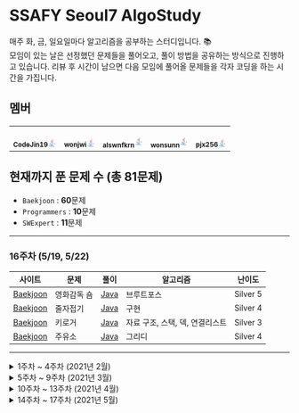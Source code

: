 # SSAFY Seoul7 AlgoStudy

매주 화, 금, 일요일마다 알고리즘을 공부하는 스터디입니다. 📚 <br/>
모임이 있는 날은 선정했던 문제들을 풀어오고, 풀이 방법을 공유하는 방식으로 진행하고 있습니다.
리뷰 후 시간이 남으면 다음 모임에 풀어올 문제들을 각자 코딩을 하는 시간을 가집니다.
<br>
## 멤버
<table>
  <tr>
    <td align="center"><a href="https://github.com/CodeJin19"><img src="https://avatars.githubusercontent.com/u/48464014?s=460&v=4" width="100px;" alt=""/><br /><sub><b>CodeJin19</b><img src="https://raw.githubusercontent.com/devicons/devicon/master/icons/java/java-original.svg" alt="java" width="15" height="15"/></sub></a><br /></td>
    <td align="center"><a href="https://github.com/wonjwi"><img src="https://avatars.githubusercontent.com/u/69590041?s=460&u=b432ff3d3e5a5e06dac7782275dac216bbb1e976&v=4" width="100px;" alt=""/><br /><sub><b>wonjwi</b><img src="https://raw.githubusercontent.com/devicons/devicon/master/icons/java/java-original.svg" alt="java" width="15" height="15"/></sub></a><br /></td>
    <td align="center"><a href="https://github.com/alswnfkrn"><img src="https://avatars.githubusercontent.com/u/78595563?s=460&v=4" width="100px;" alt=""/><br /><sub><b>alswnfkrn</b></sub><img src="https://raw.githubusercontent.com/devicons/devicon/master/icons/java/java-original.svg" alt="java" width="15" height="15"/></a><br /></td>
    <td align="center"><a href="https://github.com/wonsunn"><img src="https://avatars.githubusercontent.com/u/47625368?s=460&v=4" width="100px;" alt=""/><br /><sub><b>wonsunn</b></sub><img src="https://raw.githubusercontent.com/devicons/devicon/master/icons/java/java-original.svg" alt="java" width="15" height="15"/></a><br /></td>
        <td align="center"><a href="https://github.com/pjx256"><img src="https://avatars.githubusercontent.com/u/64675014?s=460&v=4" width="100px;" alt=""/><br /><sub><b>pjx256</b><img src="https://raw.githubusercontent.com/devicons/devicon/master/icons/java/java-original.svg" alt="java" width="15" height="15"/></sub></a><br /></td>
  </tr>
</table>

## 현재까지 푼 문제 수 (총 81문제)

* `Baekjoon` : **60**문제
* `Programmers` : **10**문제
* `SWExpert` : **11**문제

---

### 16주차 (5/19, 5/22)
|사이트|문제|풀이|알고리즘|난이도|
|---|---|---|---|---|
|[Baekjoon](https://www.acmicpc.net/problem/1436)|영화감독 숌|[Java](16주차/영화감독%20숌)|브루트포스|Silver 5|
|[Baekjoon](https://www.acmicpc.net/problem/2597)|줄자접기|[Java](16주차/줄자접기)|구현|Silver 4|
|[Baekjoon](https://www.acmicpc.net/problem/5397)|키로거|[Java](16주차/키로거)|자료 구조, 스택, 덱, 연결리스트|Silver 3|
|[Baekjoon](https://www.acmicpc.net/problem/13305)|주유소|[Java](16주차/주유소)|그리디|Silver 4|

---

<details>
    <summary>1주차 ~ 4주차 (2021년 2월)</summary>
    
### 1주차 (2/5, 2/7)
|사이트|문제|알고리즘|난이도|
|---|---|---|---|
|[Baekjoon](https://www.acmicpc.net/problem/14606)|피자 (Small)|다이나믹 프로그래밍|Silver 4|
|[Baekjoon](https://www.acmicpc.net/problem/1918)|후위 표기식|자료 구조, 스택|Gold 4|
|[Baekjoon](https://www.acmicpc.net/problem/1935)|후위 표기식2|자료 구조, 스택|Silver 3|

### 2주차 (2/10, 2/14)
|사이트|문제|알고리즘|난이도|
|---|---|---|---|
|[Baekjoon](https://www.acmicpc.net/problem/1759)|암호 만들기|브루트포스, 백트래킹|Gold 5|
|[Baekjoon](https://www.acmicpc.net/problem/11866)|요세푸스 문제 0|자료 구조, 큐|Silver 4|
|[Baekjoon](https://www.acmicpc.net/problem/2346)|풍선 터뜨리기|자료 구조, 덱|Silver 3|
|[Baekjoon](https://www.acmicpc.net/problem/5430)|AC|구현, 자료 구조, 문자열|Silver 2|

### 3주차 (2/16, 2/19, 2/21)
|사이트|문제|알고리즘|난이도|
|---|---|---|---|
|[Baekjoon](https://www.acmicpc.net/problem/14503)|로봇 청소기|구현, 시뮬레이션|Gold 5|
|[Baekjoon](https://www.acmicpc.net/problem/1987)|알파벳|깊이 우선 탐색, 백트래킹|Gold 4|
|[Baekjoon](https://www.acmicpc.net/problem/9613)|GCD 합|수학, 유클리드 호제법|Silver 3|
|[Baekjoon](https://www.acmicpc.net/problem/16918)|봄버맨|구현, 그래프, 너비 우선 탐색|Silver 1|
|[Baekjoon](https://www.acmicpc.net/problem/2206)|벽 부수고 이동하기|그래프, 너비 우선 탐색|Gold 4|
|[Baekjoon](https://www.acmicpc.net/problem/13410)|거꾸로 구구단|브루트포스|Bronze 2|

### 4주차 (2/23, 2/25, 2/28)
|사이트|문제|알고리즘|난이도|
|---|---|---|---|
|[SWExpert](https://swexpertacademy.com/main/code/problem/problemDetail.do?contestProbId=AWuSgKpqmooDFASy)|부먹왕국의 차원 관문||D3|
|[SWExpert](https://swexpertacademy.com/main/code/problem/problemSubmitHistory.do?contestProbId=AWczm7QaACgDFAWn)|삼성시의 버스 노선||D3|
|[SWExpert](https://swexpertacademy.com/main/code/problem/problemDetail.do?contestProbId=AWVWgkP6sQ0DFAUO)|의석이의 세로로 말해요||D3|
|[SWExpert](https://swexpertacademy.com/main/code/problem/problemDetail.do?contestProbId=AWS2dSgKA8MDFAVT)|성공적인 공연 기획||D3|
|[SWExpert](https://swexpertacademy.com/main/code/problem/problemDetail.do?contestProbId=AWRuoqCKkE0DFAXt)|테네스의 특별한 소수||D3|
|[Baekjoon](https://www.acmicpc.net/problem/7576)|토마토|너비 우선 탐색, 그래프|Silver 1|

</details>

<details>
  <summary>5주차 ~ 9주차 (2021년 3월)</summary>

### 5주차 (3/2, 3/5, 3/7)
|사이트|문제|알고리즘|난이도|
|---|---|---|---|
|Baekjoon|[아기 상어](https://www.acmicpc.net/problem/16236)|구현, 그래프, BFS|Gold 4|
|Baekjoon|[행복 유치원](https://www.acmicpc.net/problem/13164)|그리디, 정렬|Silver 1|
|Baekjoon|[청소년 상어](https://www.acmicpc.net/problem/19236)|구현, 백트래킹|Gold 2|
|Baekjoon|[당근 키우기](https://www.acmicpc.net/problem/20363)|수학, 그리디|Silver 5|
|Baekjoon|[연구소](https://www.acmicpc.net/problem/14502)|그래프, 브루트포스, BFS|Gold 5|
|Baekjoon|[미로 탐색](https://www.acmicpc.net/problem/2178)|그래프, BFS|Silver 1|

### 6주차 (3/9, 3/11, 3/14)
|사이트|문제|알고리즘|난이도|
|---|---|---|---|
|Baekjoon|[퇴사](https://www.acmicpc.net/problem/14501)|DP, 브루트포스|Silver 4|
|Baekjoon|[움직이는 미로 탈출](https://www.acmicpc.net/problem/16954)|그래프, BFS|Gold 4|
|Programmers|[주식가격](https://programmers.co.kr/learn/courses/30/lessons/42584)|스택, 큐|Level 2|
|Programmers|[크레인 인형뽑기 게임](https://programmers.co.kr/learn/courses/30/lessons/64061)|스택, 큐|Level 1|
|Baekjoon|[기차가 어둠을 헤치고 은하수를](https://www.acmicpc.net/problem/15787)|구현, 비트마스킹|Silver 2|
|Baekjoon|[공주님을 구해라!](https://www.acmicpc.net/problem/17836)|그래프, BFS|Gold 5|

### 7주차 (3/16, 3/18, 3/21)
|사이트|문제|알고리즘|난이도|
|---|---|---|---|
|SWExpert|[홈 방범 서비스](https://swexpertacademy.com/main/code/problem/problemDetail.do?contestProbId=AV5V61LqAf8DFAWu)|구현, 시뮬레이션|모의 SW 역량테스트|
|SWExpert|[숫자 만들기](https://swexpertacademy.com/main/code/problem/problemDetail.do?contestProbId=AWIeRZV6kBUDFAVH)|브루트포스|모의 SW 역량테스트|
|SWExpert|[무선 충전](https://swexpertacademy.com/main/code/problem/problemDetail.do?contestProbId=AWXRDL1aeugDFAUo)|구현, 시뮬레이션|모의 SW 역량테스트|
|SWExpert|[원자 소멸 시뮬레이션](https://swexpertacademy.com/main/code/problem/problemDetail.do?contestProbId=AWXRFInKex8DFAUo)|구현, 시뮬레이션|모의 SW 역량테스트|
|SWExpert|[벽돌 깨기](https://swexpertacademy.com/main/code/problem/problemDetail.do?contestProbId=AWXRQm6qfL0DFAUo)|구현, 시뮬레이션|모의 SW 역량테스트|
|SWExpert|[물놀이를 가자](https://swexpertacademy.com/main/code/problem/problemDetail.do?contestProbId=AXWXMZta-PsDFAST)|그래프, BFS|D4|

### 8주차 (3/23, 3/26, 3/28)
|사이트|문제|알고리즘|난이도|
|---|---|---|---|
|Baekjoon|[도시 분할 계획](https://www.acmicpc.net/problem/1647)|그래프, 최소 스패닝 트리|Gold 4|
|Baekjoon|[팩토리얼 0의 개수](https://www.acmicpc.net/problem/1676)|수학, 큰 수 연산|Silver 3|
|Programmers|[큰 수 만들기](https://programmers.co.kr/learn/courses/30/lessons/42883)|그리디|Level 2|
|Programmers|[메뉴 리뉴얼](https://programmers.co.kr/learn/courses/30/lessons/72411)|정렬, 자료 구조|Level 2|
|Baekjoon|[레이저 통신](https://www.acmicpc.net/problem/6087)|그래프, BFS|Gold 4|
|Baekjoon|[근손실](https://www.acmicpc.net/problem/18429)|브루트포스, 백트래킹|Silver 3|

### 9주차 (3/30, 4/1, 4/4)
|사이트|문제|알고리즘|난이도|
|---|---|---|---|
|Baekjoon|[괄호](https://www.acmicpc.net/problem/10422)|수학, 다이나믹 프로그래밍, 조합론|Gold 4|
|Baekjoon|[직사각형 탈출](https://www.acmicpc.net/problem/16973)|그래프, BFS|Gold 5|
|Programmers|[전화번호 목록](https://programmers.co.kr/learn/courses/30/lessons/42577)|해시|Level 2|
|Programmers|[오픈채팅방](https://programmers.co.kr/learn/courses/30/lessons/42888)|자료 구조, 구현|Level 2|
|Baekjoon|[해킹](https://www.acmicpc.net/problem/10282)|그래프, 다익스트라|Gold 4|
|Baekjoon|[떡 먹는 호랑이](https://www.acmicpc.net/problem/2502)|수학, 다이나믹 프로그래밍|Silver 1|
  
</details>

<details>
  <summary>10주차 ~ 13주차 (2021년 4월)</summary>

### 10주차 (4/6, 4/8, 4/11)
|사이트|문제|풀이|알고리즘|난이도|
|---|---|---|---|---|
|[Baekjoon](https://www.acmicpc.net/problem/2865)|나는 위대한 슈퍼스타K|[Java](10주차/나는%20위대한%20슈퍼스타K)|그리디, 정렬, 우선순위 큐|Silver 4|
|[Baekjoon](https://www.acmicpc.net/problem/9655)|돌 게임|[Java](10주차/돌%20게임)|수학, 다이나믹 프로그래밍|Silver 5|
|[Baekjoon](https://www.acmicpc.net/problem/1495)|기타리스트|[Java](10주차/기타리스트)|다이나믹 프로그래밍|Silver 1|
|[Baekjoon](https://www.acmicpc.net/problem/2602)|돌다리 건너기|[Java](10주차/돌다리%20건너기)|다이나믹 프로그래밍|Gold 4|
|[Baekjoon](https://www.acmicpc.net/problem/12761)|돌다리|[Java](10주차/돌다리)|그래프, 너비 우선 탐색|Silver 2|
|[Baekjoon](https://www.acmicpc.net/problem/9466)|텀 프로젝트|[Java](10주차/텀%20프로젝트)|그래프, 깊이 우선 탐색|Gold 4|

### 11주차 (4/13, 4/16, 4/18)
|사이트|문제|풀이|알고리즘|난이도|
|---|---|---|---|---|
|[Baekjoon](https://www.acmicpc.net/problem/17281)|⚾|[Java](11주차/⚾%EF%B8%8F)|구현, 브루트포스|Gold 4|
|[Baekjoon](https://www.acmicpc.net/problem/9465)|스티커|[Java](11주차/스티커)|다이나믹 프로그래밍|Silver 2|
|[Baekjoon](https://www.acmicpc.net/problem/3980)|선발 명단|[Java](11주차/선발%20명단)|브루트포스, 백트래킹|Gold 4|
|[Baekjoon](https://www.acmicpc.net/problem/6987)|월드컵|[Java](11주차/월드컵)|브루트포스, 백트래킹|Silver 1|
|[Baekjoon](https://www.acmicpc.net/problem/10836)|여왕벌|[Java](11주차/여왕벌)|구현, 시뮬레이션|Gold 4|
|[Baekjoon](https://www.acmicpc.net/problem/1764)|듣보잡|[Java](11주차/듣보잡)|자료 구조, 문자열, 정렬|Silver 4|

### 12주차 (4/20, 4/23)
|사이트|문제|풀이|알고리즘|난이도|
|---|---|---|---|---|
|[Programmers](https://programmers.co.kr/learn/courses/30/lessons/64064)|불량 사용자|[Java](12주차/불량%20사용자)|브루트포스, 해시, 문자열|Level 3|
|[Programmers](https://programmers.co.kr/learn/courses/30/lessons/1835)|단체사진 찍기|[Java](12주차/단체사진%20찍기)|브루트포스|Level 2|
|[Baekjoon](https://www.acmicpc.net/problem/2660)|회장뽑기|[Java](12주차/회장뽑기)|그래프, 너비 우선 탐색|Gold 5|
|[Baekjoon](https://www.acmicpc.net/problem/1965)|상자넣기|[Java](12주차/상자넣기)|다이나믹 프로그래밍|Silver 2|

### 13주차 (4/27, 4/29, 5/2)
|사이트|문제|풀이|알고리즘|난이도|
|---|---|---|---|---|
|[Programmers](https://programmers.co.kr/learn/courses/30/lessons/67259)|경주로 건설|[Java](12주차/경주로%20건설)|그래프, 너비 우선 탐색|Level 3|
|[Programmers](https://programmers.co.kr/learn/courses/30/lessons/42885)|구명보트|[Java](12주차/구명보트)|그리디|Level 2|
|[Baekjoon](https://www.acmicpc.net/problem/13549)|숨바꼭질 3|[Java](13주차/숨바꼭질%203)|그래프, 너비 우선 탐색|Gold 5|
|[Baekjoon](https://www.acmicpc.net/problem/16947)|서울 지하철 2호선|[Java](13주차/서울%20지하철%202호선)|너비 우선 탐색, 깊이 우선 탐색|Gold 3|
|[Baekjoon](https://www.acmicpc.net/problem/1932)|정수 삼각형|[Java](13주차/정수%20삼각형)|다이나믹 프로그래밍|Silver 1|
|[Baekjoon](https://www.acmicpc.net/problem/8980)|택배|[Java](13주차/택배)|그리디, 정렬|Gold 3|

</details>


<details>
  <summary>14주차 ~ 17주차 (2021년 5월)</summary>
  
  
### 14주차 (5/4, 5/6, 5/9)
|사이트|문제|풀이|알고리즘|난이도|
|---|---|---|---|---|
|[Baekjoon](https://www.acmicpc.net/problem/16463)|13일의 금요일|[Java](14주차/13일의%20금요일)|브루트포스|Silver 3|
|[Baekjoon](https://www.acmicpc.net/problem/14938)|서강그라운드|[Java](14주차/서강그라운드)|그래프, 다익스트라, 플로이드-와샬|Gold 4|
|[Baekjoon](https://www.acmicpc.net/problem/1931)|회의실 배정|[Java](14주차/회의실%20배정)|그리디, 정렬|Silver 2|
|[Baekjoon](https://www.acmicpc.net/problem/1043)|거짓말|[Java](14주차/거짓말)|그래프, 분리 집합|Gold 4|
|[Baekjoon](https://www.acmicpc.net/problem/1013)|Contact|[Java](14주차/Contact)|문자열, 정규 표현식|Gold 5|
|[Baekjoon](https://www.acmicpc.net/problem/8972)|미친 아두이노|[Java](14주차/미친%20아두이노)|구현, 시뮬레이션|Gold 4|

### 15주차 (5/11, 5/14, 5/16)
|사이트|문제|풀이|알고리즘|난이도|
|---|---|---|---|---|
|[Baekjoon](https://www.acmicpc.net/problem/15685)|드래곤 커브|[Java](15주차/드래곤%20커브)|구현, 시뮬레이션|Gold 4|
|[Baekjoon](https://www.acmicpc.net/problem/2156)|포도주 시식|[Java](15주차/포도주%20시식)|다이나믹 프로그래밍|Silver 1|
|[Baekjoon](https://www.acmicpc.net/problem/20191)|줄임말|[Java](15주차/줄임말)|다이나믹 프로그래밍, 문자열, 두 포인터|Gold 3|
|[Baekjoon](https://www.acmicpc.net/problem/2668)|숫자고르기|[Java](15주차/숫자고르기)|그래프, 깊이 우선 탐색|Gold 5|
|[Baekjoon](https://www.acmicpc.net/problem/2109)|순회강연|[Java](15주차/순회강연)|자료 구조, 그리디, 정렬|Gold 4|
|[Baekjoon](https://www.acmicpc.net/problem/2473)|세 용액|[Java](15주차/세%20용액)|정렬, 이분 탐색, 두 포인터|Gold 4|

### 16주차 (5/19, 5/22)
|사이트|문제|풀이|알고리즘|난이도|
|---|---|---|---|---|
|[Baekjoon](https://www.acmicpc.net/problem/1436)|영화감독 숌[Java](16주차/영화감독%20숌)|브루트포스|Silver 5|
|[Baekjoon](https://www.acmicpc.net/problem/2597)|줄자접기|[Java](16주차/줄자접기)|구현|Silver 4|
|[Baekjoon](https://www.acmicpc.net/problem/5397)|키로거|[Java](16주차/키로거)|자료 구조, 스택, 덱, 연결리스트|Silver 3|
|[Baekjoon](https://www.acmicpc.net/problem/13305)|주유소|[Java](16주차/주유소)|그리디|Silver 4|

### 17주차 (5/25, 5/28, 5/30)
  
</details>
